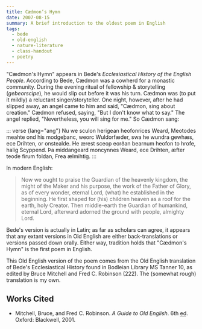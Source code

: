 ```yaml
---
title: Cædmon’s Hymn
date: 2007-08-15
summary: A brief introduction to the oldest poem in English
tags:
  - bede
  - old-english
  - nature-literature
  - class-handout
  - poetry
---
```


"Cædmon's Hymn" appears in Bede's <cite>Ecclesiastical History of the English People</cite>. According to Bede, Cædmon was a cowherd for a monastic community. During the evening ritual of fellowship & storytelling (<i lang="ang">gebeorscipe</i>), he would slip out before it was his turn. Cædmon was (to put it mildly) a reluctant singer/storyteller. One night, however, after he had slipped away, an angel came to him and said, "Cædmon, sing about creation." Cædmon refused, saying, "But I don't know what to say." The angel replied, "Nevertheless, you will sing for me." So Cædmon sang:

::: verse {lang="ang"}
    Nu we sculon herigean     heofonrices Weard,
    Meotodes meahte     ond his modgeþanc,
    weorc Wuldorfæder,     swa he wundra gewhæs,
    ece Drihten,     or onstealde.
    He ærest sceop     eorðan bearnum
    heofon to hrofe,     halig Scyppend.
    Þa middangeard     moncynnes Weard,
    ece Drihten,     æfter teode
    firum foldan,     Frea ælmihtig.
:::

In modern English:

> Now we ought to praise the Guardian of the heavenly kingdom, the might of the Maker and his purpose, the work of the Father of Glory, as of every wonder, eternal Lord, (what) he established in the beginning. He first shaped for (his) children heaven as a roof for the earth, holy Creator. Then middle-earth the Guardian of humankind, eternal Lord, afterward adorned the ground with people, almighty Lord.

Bede's version is actually in Latin; as far as scholars can agree, it appears that any extant versions in Old English are either back-translations or versions passed down orally. Either way, tradition holds that "Cædmon's Hymn" is the first poem in English.

This Old English version of the poem comes from the Old English translation of Bede's Ecclesiastical History found in Bodleian Library MS Tanner 10, as edited by Bruce Mitchell and Fred C. Robinson (222). The (somewhat rough) translation is my own.

## Works Cited

* Mitchell, Bruce, and Fred C. Robinson. <cite>A Guide to Old English</cite>. 6th <abbr title="edition">ed</abbr>. Oxford: Blackwell, 2001.
